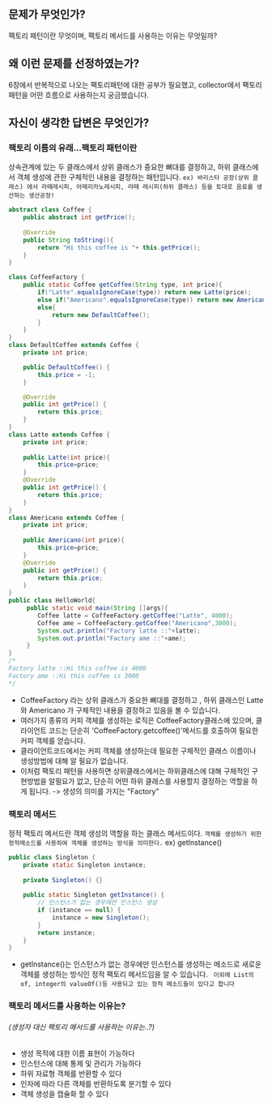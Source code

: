 ## 문제가 무엇인가?
팩토리 패턴이란 무엇이며, 팩토리 메서드를 사용하는 이유는 무엇일까?
## 왜 이런 문제를 선정하였는가?
6장에서 반복적으로 나오는 팩토리패턴에 대한 공부가 필요했고, collector에서 팩토리 패턴을 어떤 흐름으로 사용하는지 궁금했습니다.
## 자신이 생각한 답변은 무엇인가?

### 팩토리 이름의 유래...팩토리 패턴이란
상속관계에 있는 두 클래스에서 상위 클래스가 중요한 뼈대를 결정하고, 하위 클래스에서 객체 생성에 관한 구체적인 내용을 결정하는 패턴입니다.
```ex) 바리스타 공장(상위 클래스) 에서 라떼레시피, 아메리카노레시피, 라떼 레시피(하위 클래스) 등을 토대로 음료를 생산하는 생산공정! ```

``` java
abstract class Coffee { 
    public abstract int getPrice(); 
    
    @Override
    public String toString(){
        return "Hi this coffee is "+ this.getPrice();
    }
}

class CoffeeFactory { 
    public static Coffee getCoffee(String type, int price){
        if("Latte".equalsIgnoreCase(type)) return new Latte(price);
        else if("Americano".equalsIgnoreCase(type)) return new Americano(price);
        else{
            return new DefaultCoffee();
        } 
    }
}
class DefaultCoffee extends Coffee {
    private int price;

    public DefaultCoffee() {
        this.price = -1;
    }

    @Override
    public int getPrice() {
        return this.price;
    }
}
class Latte extends Coffee { 
    private int price; 
    
    public Latte(int price){
        this.price=price; 
    }
    @Override
    public int getPrice() {
        return this.price;
    } 
}
class Americano extends Coffee { 
    private int price; 
    
    public Americano(int price){
        this.price=price; 
    }
    @Override
    public int getPrice() {
        return this.price;
    } 
} 
public class HelloWorld{ 
     public static void main(String []args){ 
        Coffee latte = CoffeeFactory.getCoffee("Latte", 4000);
        Coffee ame = CoffeeFactory.getCoffee("Americano",3000); 
        System.out.println("Factory latte ::"+latte);
        System.out.println("Factory ame ::"+ame); 
     }
} 
/*
Factory latte ::Hi this coffee is 4000
Factory ame ::Hi this coffee is 3000
*/ 
```

- CoffeeFactory 라는 상위 클래스가 중요한 뼈대를 결정하고 , 하위 클래스인 Latte와 Americano 가 구체적인 내용을 결정하고 있음을 볼 수 있습니다.
- 여러가지 종류의 커피 객체를 생성하는 로직은 CoffeeFactory클래스에 있으며, 클라이언트 코드는 단순히 'CoffeeFactory.getcoffee()'메서드를 호출하여 필요한 커피 객체를 얻습니다.
- 클라이언트코드에서는 커피 객체를 생성하는데 필요한 구체적인 클래스 이름이나 생성방법에 대해 알 필요가 없습니다.
- 이처럼 팩토리 패턴을 사용하면 상위클래스에서는 하위클래스에 대해 구체적인 구현방법을 알필요가 없고, 단순히 어떤 하위 클래스를 사용할지 결정하는 역할을 하게 됩니다.
  -> 생성의 의미를 가지는 "Factory"

### 팩토리 메서드
정적 팩토리 메서드란 객체 생성의 역할을 하는 클래스 메서드이다.
``` 객체를 생성하기 위한 정적메소드를 사용하여 객체를 생성하는 방식을 의미한다. ```
ex) getInstance()
``` java
public class Singleton {
    private static Singleton instance;
    
    private Singleton() {}
    
    public static Singleton getInstance() {
        // 인스턴스가 없는 경우에만 인스턴스 생성
        if (instance == null) {
            instance = new Singleton();
        }
        return instance;
    }
}
```
- getInstance()는 인스턴스가 없는 경우에만 인스턴스를 생성하는 메소드로 새로운 객체를 생성하는 방식인 정적 팩토리 메서드임을 알 수 있습니다.
  ``` 이외에 List의 of, integer의 valueOf()등 사용되고 있는 정적 메소드들이 있다고 합니다```

### 팩토리 메서드를 사용하는 이유는?
###### (생성자 대신 팩토리 메서드를 사용하는 이유는..?)
- 생성 목적에 대한 이름 표현이 가능하다
- 인스턴스에 대해 통제 및 관리가 가능하다
- 하위 자료형 객체를 반환할 수 있다
- 인자에 따라 다른 객체를 반환하도록 분기할 수 있다
- 객체 생성을 캡슐화 할 수 있다